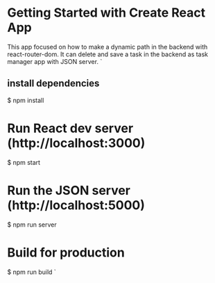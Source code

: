 # Getting Started with Create React App

This app focused on how to make a dynamic path in the backend with react-router-dom. It can delete and save a task in the backend as task manager app with JSON server.
`
## install dependencies
$ npm install

# Run React dev server (http://localhost:3000)
$ npm start


# Run the JSON server (http://localhost:5000)
$ npm run server

# Build for production
$ npm run build
`

